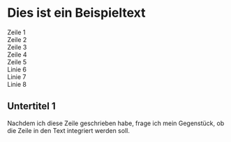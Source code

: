 # Dies ist ein Beispieltext

Zeile 1  
Zeile 2  
Zeile 3  
Zeile 4  
Zeile 5  
Linie 6  
Linie 7  
Linie 8  

## Untertitel 1

Nachdem ich diese Zeile geschrieben habe, frage ich mein Gegenstück, ob
die Zeile in den Text integriert werden soll.